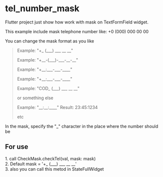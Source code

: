 # tel_number_mask

Flutter project just show how work with mask on TextFormField widget.

This example include mask telephone number like: +0 (000) 000 00 00

You can change the mask format as you like

>  <p>Example: "+_ (___) ___ __ __"</p>
>  <p>Example: "+__-(___)-___-__-__"</p>
>  <p>Example: "+__:___-___-____"</p>
>  <p>Example: "+__:___-___-____"</p>
>  <p>Example: "COD_ (___) ___ __ __"</p>
> or something else
>  <p>Example: "__:__:____" Result: 23:45:1234</p>
> etc

In the mask, specify the "_" character in the place where the number should be

## For use ##
<p>
1. call CheckMask.checkTel(val, mask: mask)</br>
2. Default mask = '+_ (___) ___ __ __'</br>
3. also you can call this metod in StateFullWidget</br>
</p>